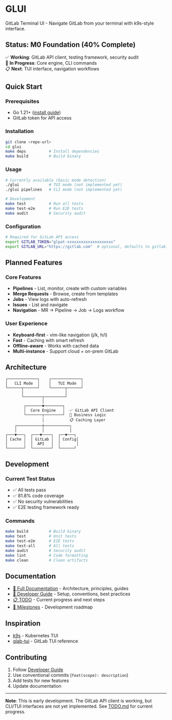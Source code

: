 # GLUI

GitLab Terminal UI - Navigate GitLab from your terminal with k9s-style interface.

## Status: M0 Foundation (40% Complete)

✅ **Working**: GitLab API client, testing framework, security audit  
🔄 **In Progress**: Core engine, CLI commands  
📋 **Next**: TUI interface, navigation workflows

## Quick Start

### Prerequisites
- Go 1.21+ ([install guide](https://golang.org/doc/install))
- GitLab token for API access

### Installation
```bash
git clone <repo-url>
cd glui
make deps          # Install dependencies
make build         # Build binary
```

### Usage
```bash
# Currently available (basic mode detection)
./glui             # TUI mode (not implemented yet)
./glui pipelines   # CLI mode (not implemented yet)

# Development
make test          # Run all tests
make test-e2e      # Run E2E tests
make audit         # Security audit
```

### Configuration
```bash
# Required for GitLab API access
export GITLAB_TOKEN="glpat-xxxxxxxxxxxxxxxxxxxx"
export GITLAB_URL="https://gitlab.com"  # optional, defaults to gitlab.com
```

## Planned Features

### Core Features
- **Pipelines** - List, monitor, create with custom variables
- **Merge Requests** - Browse, create from templates  
- **Jobs** - View logs with auto-refresh
- **Issues** - List and navigate
- **Navigation** - MR → Pipeline → Job → Logs workflow

### User Experience
- **Keyboard-first** - vim-like navigation (j/k, h/l)
- **Fast** - Caching with smart refresh
- **Offline-aware** - Works with cached data
- **Multi-instance** - Support cloud + on-prem GitLab

## Architecture

```
┌─────────────┐    ┌─────────────┐
│   CLI Mode  │    │   TUI Mode  │
└──────┬──────┘    └──────┬──────┘
       │                  │
       └────────┬─────────┘
                │
        ┌───────▼────────┐
        │  Core Engine   │  ✅ GitLab API Client
        └───────┬────────┘  🔄 Business Logic
                │           📋 Caching Layer
    ┌───────────┼───────────┐
    │           │           │
┌───▼───┐  ┌───▼────┐  ┌──▼───┐
│ Cache │  │ GitLab │  │ Config│
│       │  │  API   │  │       │
└───────┘  └────────┘  └──────┘
```

## Development

### Current Test Status
- ✅ All tests pass
- ✅ 81.8% code coverage
- ✅ No security vulnerabilities
- ✅ E2E testing framework ready

### Commands
```bash
make build         # Build binary
make test          # Unit tests
make test-e2e      # E2E tests
make test-all      # All tests
make audit         # Security audit
make lint          # Code formatting
make clean         # Clean artifacts
```

## Documentation

- [📖 Full Documentation](docs/README.md) - Architecture, principles, guides
- [🚀 Developer Guide](docs/developer-guide.md) - Setup, conventions, best practices
- [📋 TODO](TODO.md) - Current progress and next steps
- [🎯 Milestones](docs/milestones.md) - Development roadmap

## Inspiration

- [k9s](https://github.com/derailed/k9s) - Kubernetes TUI
- [glab-tui](https://github.com/gitlab-tui/glab-tui) - GitLab TUI reference

## Contributing

1. Follow [Developer Guide](docs/developer-guide.md)
2. Use conventional commits (`feat(scope): description`)
3. Add tests for new features
4. Update documentation

---

**Note**: This is early development. The GitLab API client is working, but CLI/TUI interfaces are not yet implemented. See [TODO.md](TODO.md) for current progress.
